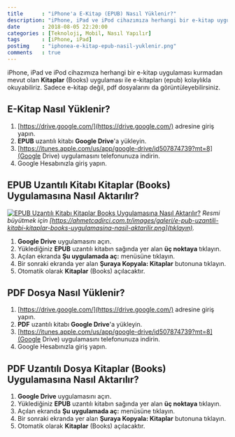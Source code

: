 ```yaml
---
title      : "iPhone'a E-Kitap (EPUB) Nasıl Yüklenir?"
description: "iPhone, iPad ve iPod cihazımıza herhangi bir e-kitap uygulaması kurmadan mevut olan Kitaplar (Books) uygulaması ile e-kitapları (epub) kolaylıkla okuyabiliriz.  Sadece e-kitap değil, pdf dosyalarını da görüntüleyebilirsiniz."
date       : 2018-08-05 22:20:00
categories : [Teknoloji, Mobil, Nasıl Yapılır]
tags       : [iPhone, iPad]
postimg    : "iphonea-e-kitap-epub-nasil-yuklenir.png"
comments   : true
---
```


iPhone, iPad ve iPod cihazımıza herhangi bir e-kitap uygulaması kurmadan mevut olan **Kitaplar** (Books) uygulaması ile e-kitapları (epub) kolaylıkla okuyabiliriz.  Sadece e-kitap değil, pdf dosyalarını da görüntüleyebilirsiniz. 

## E-Kitap Nasıl Yüklenir?

1. [https://drive.google.com/](https://drive.google.com/) adresine giriş yapın.
2. **EPUB** uzantılı kitabı **Google Drive**'a yükleyin.
3. [https://itunes.apple.com/us/app/google-drive/id507874739?mt=8](Google Drive) uygulamasını telefonunuza indirin.
4. Google Hesabınızla giriş yapın. 

## **EPUB** Uzantılı Kitabı **Kitaplar** (Books) Uygulamasına Nasıl Aktarılır?

[![EPUB Uzantılı Kitabı Kitaplar Books Uygulamasına Nasıl Aktarılır?](https://ahmetcadirci.com.tr/images/galeri/e-pub-uzantili-kitabi-kitaplar-books-uygulamasina-nasil-aktarilir.png)](https://ahmetcadirci.com.tr/images/galeri/e-pub-uzantili-kitabi-kitaplar-books-uygulamasina-nasil-aktarilir.png)
*Resmi büyütmek için [https://ahmetcadirci.com.tr/images/galeri/e-pub-uzantili-kitabi-kitaplar-books-uygulamasina-nasil-aktarilir.png](tıklayın).*

1. **Google Drive** uygulamasını açın.
2. Yüklediğiniz **EPUB** uzantılı kitabın sağında yer alan **üç noktaya** tıklayın.
3. Açılan ekranda **Şu uygulamada aç:** menüsüne tıklayın.
4. Bir sonraki ekranda yer alan **Şuraya Kopyala: Kitaplar** butonuna tıklayın.
5. Otomatik olarak **Kitaplar** (Books) açılacaktır.

## PDF Dosya Nasıl Yüklenir?

1. [https://drive.google.com/](https://drive.google.com/) adresine giriş yapın.
2. **PDF** uzantılı kitabı **Google Drive**'a yükleyin.
3. [https://itunes.apple.com/us/app/google-drive/id507874739?mt=8](Google Drive) uygulamasını telefonunuza indirin.
4. Google Hesabınızla giriş yapın. 

## **PDF** Uzantılı Dosya **Kitaplar** (Books) Uygulamasına Nasıl Aktarılır?

1. **Google Drive** uygulamasını açın.
2. Yüklediğiniz **EPUB** uzantılı kitabın sağında yer alan **üç noktaya** tıklayın.
3. Açılan ekranda **Şu uygulamada aç:** menüsüne tıklayın.
4. Bir sonraki ekranda yer alan **Şuraya Kopyala: Kitaplar** butonuna tıklayın.
5. Otomatik olarak **Kitaplar** (Books) açılacaktır.  